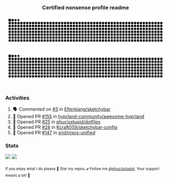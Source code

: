 <h3 align="center">Certified nonsense profile readme</h3>

![GitHub Contribution Grid Snake (Dark)](https://raw.githubusercontent.com/phucisstupid/phucisstupid/output/catppuccin-mocha.svg#gh-dark-mode-only)
![GitHub Contribution Grid Snake (Light)](https://raw.githubusercontent.com/phucisstupid/phucisstupid/output/github-contribution-grid-snake.svg#gh-light-mode-only)

### Activities

<!--START_SECTION:activity-->
1. 🗣 Commented on [#3](https://github.com/Efterklang/sketchybar/issues/3#issuecomment-3472449020) in [Efterklang/sketchybar](https://github.com/Efterklang/sketchybar)
2. 💪 Opened PR [#155](undefined) in [hyprland-community/awesome-hyprland](https://github.com/hyprland-community/awesome-hyprland)
3. 💪 Opened PR [#25](undefined) in [phucisstupid/dotfiles](https://github.com/phucisstupid/dotfiles)
4. 💪 Opened PR [#28](undefined) in [Kcraft059/sketchybar-config](https://github.com/Kcraft059/sketchybar-config)
5. 💪 Opened PR [#147](undefined) in [srid/nixos-unified](https://github.com/srid/nixos-unified)
<!--END_SECTION:activity-->

### Stats

<div>
  <img width=400 src="https://github-readme-stats.vercel.app/api?username=phucisstupid&show_icons=true&theme=catppuccin_mocha"/>
  <img width=400 src="https://github-readme-stats.vercel.app/api/top-langs?username=phucisstupid&layout=compact&theme=catppuccin_mocha&card_width=395"/>
</div>

<sub>If you enjoy what I do please 🌟 Star my repos, 💕 Follow me [@phucisstupid](https://github.com/phucisstupid). Your support means a lot! 🥰
